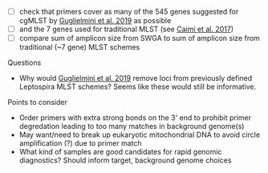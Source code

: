 * [ ] check that primers cover as many of the 545 genes suggested for cgMLST by [Guglielmini et al. 2019](https://doi.org/10.1371/journal.pntd.0007374) as possible
* [ ] and the 7 genes used for traditional MLST (see [Caimi et al. 2017](https://www.sciencedirect.com/science/article/pii/S1567134817302708?via%3Dihub))
* [ ] compare sum of amplicon size from SWGA to sum of amplicon size from traditional (~7 gene) MLST schemes

Questions

* Why would [Guglielmini et al. 2019](https://doi.org/10.1371/journal.pntd.0007374) remove loci from previously defined Leptospira MLST schemes? Seems like these would still be informative.

Points to consider

* Order primers with extra strong bonds on the 3' end to prohibit primer degredation leading to too many matches in background genome(s)
* May want/need to break up eukaryotic mitochondrial DNA to avoid circle amplification (?) due to primer match
* What kind of samples are good candidates for rapid genomic diagnostics? Should inform target, background genome choices

